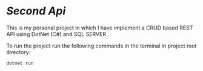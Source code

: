 # *Second Api*

This is my personal project in which I have implement a CRUD based REST API using DotNet (C#) and SQL SERVER .

To run the project run the following commands in the terminal in project root directory:

```bash
dotnet run
```